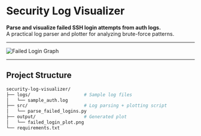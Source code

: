 # Security Log Visualizer

**Parse and visualize failed SSH login attempts from auth logs.**  
A practical log parser and plotter for analyzing brute-force patterns.

---

![Failed Login Graph](output/failed-login-plot.png)

---

## Project Structure

```bash
security-log-visualizer/
├── logs/                    # Sample log files
│   └── sample_auth.log
├── src/                     # Log parsing + plotting script
│   └── parse_failed_logins.py
├── output/                  # Generated plot
│   └── failed_login_plot.png
└── requirements.txt
